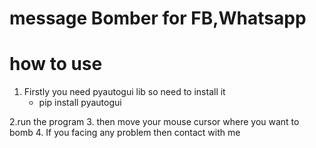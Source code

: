 # message Bomber for FB,Whatsapp
# how to use
1. Firstly you need pyautogui lib so need to install it
    - pip install pyautogui

2.run the program
3. then move your mouse cursor where you want to bomb
4. If you facing any problem then contact with me
